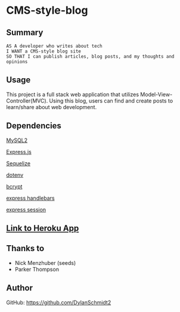 # CMS-style-blog

## Summary
```
AS A developer who writes about tech
I WANT a CMS-style blog site
SO THAT I can publish articles, blog posts, and my thoughts and opinions
```
## Usage
This project is a full stack web application that utilizes Model-View-Controller(MVC). Using this blog, users can find and create posts to learn/share about web development.
## Dependencies
[MySQL2](https://www.npmjs.com/package/mysql2/)

[Express.js](https://www.npmjs.com/package/express/)

[Sequelize](https://www.npmjs.com/package/sequelize/)

[dotenv](https://www.npmjs.com/package/dotenv/)

[bcrypt](https://www.npmjs.com/package/bcrypt/)

[express handlebars](https://www.npmjs.com/package/express-handlebars/)

[express session](https://www.npmjs.com/package/express-session/)

## [Link to Heroku App](https://CMS-style-blog.herokuapp.com/)

## Thanks to
* Nick Menzhuber (seeds)
* Parker Thompson
## Author
GitHub: https://github.com/DylanSchmidt2
